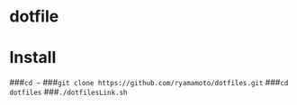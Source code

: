 dotfile
======================

# Install
###`cd ~`
###`git clone https://github.com/ryamamoto/dotfiles.git`
###`cd dotfiles`
###`./dotfilesLink.sh`

